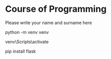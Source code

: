 # Course of Programming

Please write your name and surname here

python -m venv venv

venv\Scripts\activate

pip install flask
